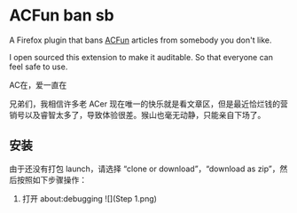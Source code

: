 # ACFun ban sb

A Firefox plugin that bans [ACFun](https://www.acfun.cn/) articles from somebody you don't like.

I open sourced this extension to make it auditable. So that everyone can feel safe to use.

AC在，爱一直在


兄弟们，我相信许多老 ACer 现在唯一的快乐就是看文章区，但是最近恰烂钱的营销号以及睿智太多了，导致体验很差。猴山也毫无动静，只能亲自下场了。

## 安装
由于还没有打包 launch，请选择 “clone or download”，“download as zip”，然后按照如下步骤操作：
1. 打开 about:debugging
![](Step 1.png)
